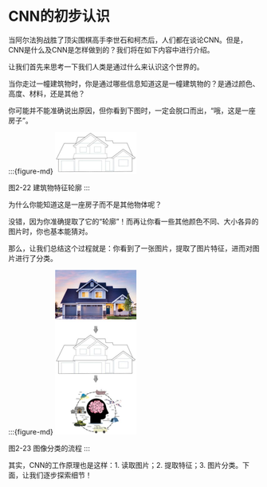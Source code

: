 # CNN的初步认识


当阿尔法狗战胜了顶尖围棋高手李世石和柯杰后，人们都在谈论CNN。但是，CNN是什么及CNN是怎样做到的？我们将在如下内容中进行介绍。


让我们首先来思考一下我们人类是通过什么来认识这个世界的。


当你走过一幢建筑物时，你是通过哪些信息知道这是一幢建筑物的？是通过颜色、高度、材料，还是其他？


你可能并不能准确说出原因，但你看到下图时，一定会脱口而出，“哦，这是一座房子”。

:::{figure-md}
<img src="../../_static/2/2.2/2-22.png" alt="图2-22 建筑物特征轮廓">

图2-22 建筑物特征轮廓
:::


为什么你能知道这是一座房子而不是其他物体呢？


没错，因为你准确提取了它的“轮廓”！而再让你看一些其他颜色不同、大小各异的图片时，你也基本能猜对。


那么，让我们总结这个过程就是：你看到了一张图片，提取了图片特征，进而对图片进行了分类。


:::{figure-md}
<img src="../../_static/2/2.2/2-23.png" alt="图2-23 图像分类的流程">

图2-23 图像分类的流程
:::


其实，CNN的工作原理也是这样：1. 读取图片；2. 提取特征；3. 图片分类。下面，让我们逐步探索细节！
